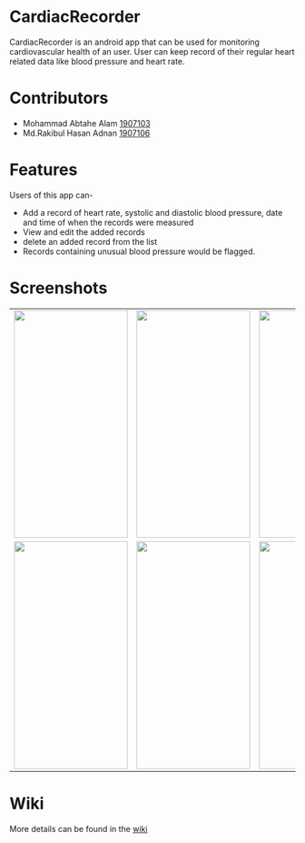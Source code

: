 
# CardiacRecorder
CardiacRecorder is an android app that can be used for monitoring cardiovascular health of an user. User can keep record of their regular heart related data like blood pressure and heart rate. 

# Contributors

- Mohammad Abtahe Alam [1907103](https://github.com/Abtahe103)
- Md.Rakibul Hasan Adnan [1907106](https://github.com/RakibHasan106)

# Features

Users of this app can-
- Add a record of heart rate, systolic and diastolic blood pressure, date and time of when the records were measured
- View and edit the added records
- delete an added record from the list
- Records containing unusual blood pressure would be flagged.

# Screenshots

<table>
  <tr>
    <td><img src="https://github.com/RakibHasan106/CardiacRecorder/assets/68016728/28eb2e35-d3d0-437f-a1d6-17b5d9be02cb" height="400px" width="200px"></td>
    <td><img src="https://github.com/RakibHasan106/CardiacRecorder/assets/68016728/b0af61fc-ed86-423e-8069-d15263ef1ab2" height="400px" width="200px"</td>
      <td><img src="https://github.com/RakibHasan106/CardiacRecorder/assets/68016728/48bba1a9-8405-43da-a333-5196e1776f37" height="400px" width="200px"</td>
        <td><img src="https://github.com/RakibHasan106/CardiacRecorder/assets/68016728/e4b7662b-2e7b-4e35-b12d-b2333893ff86" height="400px" width="200px"</td>
  </tr>
  <tr>
    <td><img src="https://github.com/RakibHasan106/CardiacRecorder/assets/68016728/e3410674-0a12-4070-b541-2bd243432ef2" height="400px" width="200px"</td>
      <td><img src="https://github.com/RakibHasan106/CardiacRecorder/assets/68016728/e2c48335-5c57-41cf-a76c-fbb13c209937" height="400px" width="200px"</td>
        <td><img src="https://github.com/RakibHasan106/CardiacRecorder/assets/68016728/4261eb42-9a17-4ab1-af35-498bb801aca5" height="400px" width="200px"</td>
  </tr>
</table>


# Wiki
More details can be found in the [wiki](https://github.com/RakibHasan106/CardiacRecorder/wiki)
